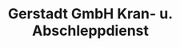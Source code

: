 ---
title: "Gerstadt GmbH Kran- u. Abschleppdienst"
url: /ruedesheim-am-rhein/gerstadt-gmbh-kran-u-abschleppdienst/
shop: Autowerkstatt
---